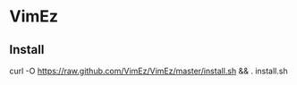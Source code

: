 VimEz
=====

Install
-------
curl -O https://raw.github.com/VimEz/VimEz/master/install.sh && . install.sh

